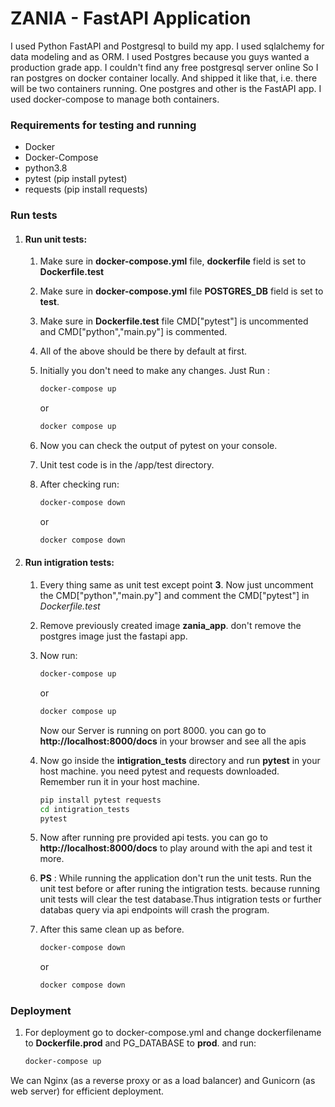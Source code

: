 # ZANIA - FastAPI Application
I used Python FastAPI and Postgresql to build my app. I used sqlalchemy for data modeling and as ORM. I used Postgres because you guys wanted a production grade app. I couldn't find any free postgresql server online So I ran postgres on docker container locally. And shipped it like that, i.e. there will be two containers running. One postgres and other is the  FastAPI app. I used docker-compose to manage both containers.
### Requirements for testing and running
- Docker
- Docker-Compose
- python3.8
- pytest (pip install pytest)
- requests (pip install requests)
### Run tests

1. #### Run unit tests:
    1. Make sure in **docker-compose.yml** file, **dockerfile** field is set to **Dockerfile.test**
    2. Make sure in **docker-compose.yml** file **POSTGRES_DB** field is set to  **test**.
    3. Make sure in **Dockerfile.test** file CMD["pytest"] is uncommented and CMD["python","main.py"] is commented.
    4. All of the above should be there by default at first.
    5. Initially you don't need to make any changes. Just Run :
        ```bash
        docker-compose up
        ```
        or

        ```bash
        docker compose up
        ```
    6. Now you can check the output of pytest on your console.
    7. Unit test code is in the /app/test directory.
    8. After checking run:
        ```bash
        docker-compose down
        ```
        or
        ```bash
        docker compose down
        ```
2. #### Run intigration tests:
    1. Every thing same as unit test except point  **3**. Now just uncomment the CMD["python","main.py"] and comment the CMD["pytest"] in  *Dockerfile.test*
    2. Remove previously created image **zania_app**. don't remove the postgres image just the fastapi app.
    3. Now run:
        ```bash
        docker-compose up
        ```
        or

        ```bash
        docker compose up
        ```
        Now our Server is running on port 8000. you can go to **http://localhost:8000/docs** in your browser and see all the apis 

    4. Now go inside the **intigration_tests** directory and run **pytest** in your host machine. you need pytest and requests downloaded. Remember run it in your host machine.
        ```bash
        pip install pytest requests
        cd intigration_tests
        pytest
        ```
    5. Now after running pre provided api tests. you can go to **http://localhost:8000/docs** to play around with the api and test it more.
    6. **PS** : While running the application don't run the unit tests.
    Run the unit test before or after runing the intigration tests. because running unit tests will clear the test database.Thus intigration tests or further databas query via api endpoints will crash the program.

    6. After this same clean up as before.
        ```bash
        docker-compose down
        ```
        or
        ```bash
        docker compose down
        ```
    
### Deployment
1. For deployment go to docker-compose.yml and change dockerfilename to **Dockerfile.prod** and PG_DATABASE to **prod**. and run:

    ```bash
    docker-compose up
    ```
We can Nginx (as a reverse proxy or as a load balancer) and Gunicorn (as web server) for efficient deployment.



